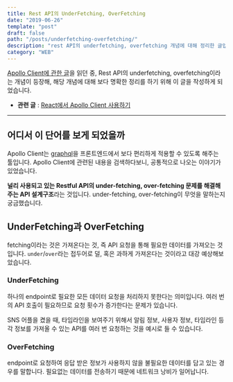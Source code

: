 ```yaml
---
title: Rest API의 UnderFetching, OverFetching
date: "2019-06-26"
template: "post"
draft: false
path: "/posts/underfetching-overfetching/"
description: "rest API의 underfetching, overfetching 개념에 대해 정리한 글입니다."
category: "WEB"
---
```


[Apollo Client에 관한 글](https://d2.naver.com/helloworld/4245995)을 읽던 중, Rest API의 underfetching, overfetching이라는 개념이 등장해, 해당 개념에 대해 보다 명확한 정리를 하기 위해 이 글을 작성하게 되었습니다.

* **관련 글** : [React에서 Apollo Client 사용하기](bear://x-callback-url/open-note?id=2689D991-68A0-431C-8FB4-E109DD003F95-1462-00000A4861198497)

- - - -

## 어디서 이 단어를 보게 되었을까
Apollo Client는 [graphql](bear://x-callback-url/open-note?id=E3F3AFDD-90F7-4DD4-9FA1-C0222F5AC55A-1462-00001304B8AE5449)을 프론트엔드에서 보다 편리하게 적용할 수 있도록 해주는 툴입니다. Apollo Client에 관련된 내용을 검색하다보니, 공통적으로 나오는 이야기가 있었습니다. 

**널리 사용되고 있는 Restful API의 under-fetching, over-fetching 문제를 해결해주는 API 설계구조**라는 것입니다. under-fetching, over-fetching이 무엇을 말하는지 궁금했습니다.

## UnderFetching과 OverFetching
fetching이라는 것은 가져온다는 것, 즉 API 요청을 통해 필요한 데이터를 가져오는 것입니다. `under`/`over`라는 접두어로 덜, 혹은 과하게 가져온다는 것이라고 대강 예상해보았습니다.

### UnderFetching
하나의 endpoint로 필요한 모든 데이터 요청을 처리하지 못한다는 의미입니다. 여러 번의 API 호출이 필요하므로 요청 횟수가 증가한다는 문제가 있습니다.

SNS 어플을 켰을 때, 타임라인을 보여주기 위해서 알림 정보, 사용자 정보, 타임라인 등 각 정보를 가져올 수 있는 API를 여러 번 요청하는 것을 예시로 들 수 있습니다.

### OverFetching
endpoint로 요청하여 응답 받은 정보가 사용하지 않을 불필요한 데이터를 담고 있는 경우를 말합니다. 필요없는 데이터를 전송하기 때문에 네트워크 낭비가 일어납니다.
